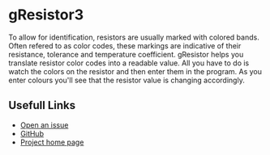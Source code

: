 # gResistor3

To allow for identification, resistors are usually marked
with colored bands. Often refered to as color codes, these
markings are indicative of their resistance, tolerance and
temperature coefficient. gResistor helps you translate
resistor color codes into a readable value. All you have to
do is watch the colors on the resistor and then enter them
in the program. As you enter colours you'll see that the
resistor value is changing accordingly.

## Usefull Links

* [Open an issue](https://github.com/stethewwolf/gResistor/issues)
* [GitHub](https://github.com/stethewwolf/gResistor)
* [Project home page](https://gresistor.stethewwolf.eu/)
